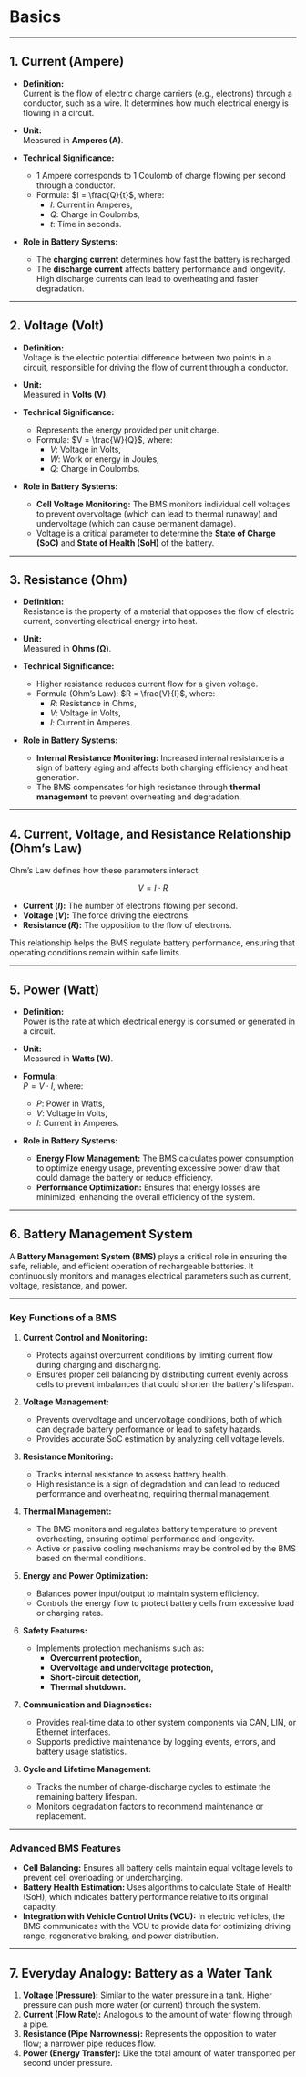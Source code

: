 # **Basics**
---

## **1. Current (Ampere)**

- **Definition:**  
  Current is the flow of electric charge carriers (e.g., electrons) through a conductor, such as a wire. It determines how much electrical energy is flowing in a circuit.

- **Unit:**  
  Measured in **Amperes (A)**.

- **Technical Significance:**  
  - 1 Ampere corresponds to 1 Coulomb of charge flowing per second through a conductor.  
  - Formula: $I = \frac{Q}{t}$, where:
    - $I$: Current in Amperes,
    - $Q$: Charge in Coulombs,
    - $t$: Time in seconds.
  
- **Role in Battery Systems:**  
  - The **charging current** determines how fast the battery is recharged.
  - The **discharge current** affects battery performance and longevity. High discharge currents can lead to overheating and faster degradation.

---

## **2. Voltage (Volt)**

- **Definition:**  
  Voltage is the electric potential difference between two points in a circuit, responsible for driving the flow of current through a conductor.

- **Unit:**  
  Measured in **Volts (V)**.

- **Technical Significance:**  
  - Represents the energy provided per unit charge.  
  - Formula: $V = \frac{W}{Q}$, where:
    - $V$: Voltage in Volts,
    - $W$: Work or energy in Joules,
    - $Q$: Charge in Coulombs.
  
- **Role in Battery Systems:**  
  - **Cell Voltage Monitoring:** The BMS monitors individual cell voltages to prevent overvoltage (which can lead to thermal runaway) and undervoltage (which can cause permanent damage).
  - Voltage is a critical parameter to determine the **State of Charge (SoC)** and **State of Health (SoH)** of the battery.

---

## **3. Resistance (Ohm)**

- **Definition:**  
  Resistance is the property of a material that opposes the flow of electric current, converting electrical energy into heat.

- **Unit:**  
  Measured in **Ohms (Ω)**.

- **Technical Significance:**  
  - Higher resistance reduces current flow for a given voltage.  
  - Formula (Ohm’s Law): $R = \frac{V}{I}$, where:
    - $R$: Resistance in Ohms,
    - $V$: Voltage in Volts,
    - $I$: Current in Amperes.

- **Role in Battery Systems:**  
  - **Internal Resistance Monitoring:** Increased internal resistance is a sign of battery aging and affects both charging efficiency and heat generation.
  - The BMS compensates for high resistance through **thermal management** to prevent overheating and degradation.

---

## **4. Current, Voltage, and Resistance Relationship (Ohm’s Law)**

Ohm’s Law defines how these parameters interact:

$$V = I \cdot R$$

- **Current ($I$):** The number of electrons flowing per second.  
- **Voltage ($V$):** The force driving the electrons.  
- **Resistance ($R$):** The opposition to the flow of electrons.

This relationship helps the BMS regulate battery performance, ensuring that operating conditions remain within safe limits.

---

## **5. Power (Watt)**

- **Definition:**  
  Power is the rate at which electrical energy is consumed or generated in a circuit.

- **Unit:**  
  Measured in **Watts (W)**.

- **Formula:**  
  $P = V \cdot I$, where:
  - $P$: Power in Watts,
  - $V$: Voltage in Volts,
  - $I$: Current in Amperes.

- **Role in Battery Systems:**  
  - **Energy Flow Management:** The BMS calculates power consumption to optimize energy usage, preventing excessive power draw that could damage the battery or reduce efficiency.
  - **Performance Optimization:** Ensures that energy losses are minimized, enhancing the overall efficiency of the system.

---

## **6. Battery Management System**

A **Battery Management System (BMS)** plays a critical role in ensuring the safe, reliable, and efficient operation of rechargeable batteries. It continuously monitors and manages electrical parameters such as current, voltage, resistance, and power.

---

### **Key Functions of a BMS**

1. **Current Control and Monitoring:**  
   - Protects against overcurrent conditions by limiting current flow during charging and discharging.  
   - Ensures proper cell balancing by distributing current evenly across cells to prevent imbalances that could shorten the battery's lifespan.

2. **Voltage Management:**  
   - Prevents overvoltage and undervoltage conditions, both of which can degrade battery performance or lead to safety hazards.  
   - Provides accurate SoC estimation by analyzing cell voltage levels.

3. **Resistance Monitoring:**  
   - Tracks internal resistance to assess battery health.  
   - High resistance is a sign of degradation and can lead to reduced performance and overheating, requiring thermal management.

4. **Thermal Management:**  
   - The BMS monitors and regulates battery temperature to prevent overheating, ensuring optimal performance and longevity.  
   - Active or passive cooling mechanisms may be controlled by the BMS based on thermal conditions.

5. **Energy and Power Optimization:**  
   - Balances power input/output to maintain system efficiency.  
   - Controls the energy flow to protect battery cells from excessive load or charging rates.

6. **Safety Features:**  
   - Implements protection mechanisms such as:
     - **Overcurrent protection,**  
     - **Overvoltage and undervoltage protection,**  
     - **Short-circuit detection,**  
     - **Thermal shutdown.**

7. **Communication and Diagnostics:**  
   - Provides real-time data to other system components via CAN, LIN, or Ethernet interfaces.  
   - Supports predictive maintenance by logging events, errors, and battery usage statistics.

8. **Cycle and Lifetime Management:**  
   - Tracks the number of charge-discharge cycles to estimate the remaining battery lifespan.  
   - Monitors degradation factors to recommend maintenance or replacement.

---

### **Advanced BMS Features**

- **Cell Balancing:** Ensures all battery cells maintain equal voltage levels to prevent cell overloading or undercharging.
- **Battery Health Estimation:** Uses algorithms to calculate State of Health (SoH), which indicates battery performance relative to its original capacity.
- **Integration with Vehicle Control Units (VCU):** In electric vehicles, the BMS communicates with the VCU to provide data for optimizing driving range, regenerative braking, and power distribution.

---

## **7. Everyday Analogy: Battery as a Water Tank**

1. **Voltage (Pressure):** Similar to the water pressure in a tank. Higher pressure can push more water (or current) through the system.  
2. **Current (Flow Rate):** Analogous to the amount of water flowing through a pipe.  
3. **Resistance (Pipe Narrowness):** Represents the opposition to water flow; a narrower pipe reduces flow.  
4. **Power (Energy Transfer):** Like the total amount of water transported per second under pressure.
